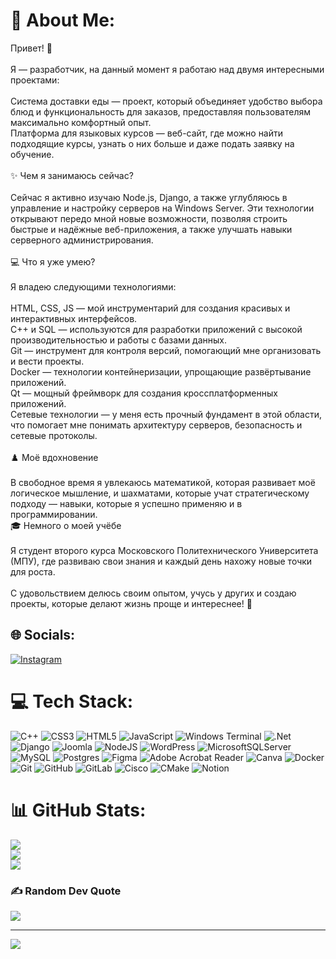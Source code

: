 # 💫 About Me:
Привет! 👋<br><br>Я — разработчик, на данный момент я работаю над двумя интересными проектами:<br><br>    Система доставки еды — проект, который объединяет удобство выбора блюд и функциональность для заказов, предоставляя пользователям максимально комфортный опыт.<br>    Платформа для языковых курсов — веб-сайт, где можно найти подходящие курсы, узнать о них больше и даже подать заявку на обучение.<br><br>✨ Чем я занимаюсь сейчас?<br><br>Сейчас я активно изучаю Node.js, Django, а также углубляюсь в управление и настройку серверов на Windows Server. Эти технологии открывают передо мной новые возможности, позволяя строить быстрые и надёжные веб-приложения, а также улучшать навыки серверного администрирования.<br><br>💻 Что я уже умею?<br><br>Я владею следующими технологиями:<br><br>    HTML, CSS, JS — мой инструментарий для создания красивых и интерактивных интерфейсов.<br>    C++ и SQL — используются для разработки приложений с высокой производительностью и работы с базами данных.<br>    Git — инструмент для контроля версий, помогающий мне организовать и вести проекты.<br>    Docker — технологии контейнеризации, упрощающие развёртывание приложений.<br>    Qt — мощный фреймворк для создания кроссплатформенных приложений.<br>    Сетевые технологии — у меня есть прочный фундамент в этой области, что помогает мне понимать архитектуру серверов, безопасность и сетевые протоколы.<br><br>♟️ Моё вдохновение<br><br>В свободное время я увлекаюсь математикой, которая развивает моё логическое мышление, и шахматами, которые учат стратегическому подходу — навыки, которые я успешно применяю и в программировании.<br>🎓 Немного о моей учёбе<br><br>Я студент второго курса Московского Политехнического Университета (МПУ), где развиваю свои знания и каждый день нахожу новые точки для роста.<br><br>С удовольствием делюсь своим опытом, учусь у других и создаю проекты, которые делают жизнь проще и интереснее! 🚀


## 🌐 Socials:
[![Instagram](https://img.shields.io/badge/Instagram-%23E4405F.svg?logo=Instagram&logoColor=white)](https://instagram.com/user.1110010) 

# 💻 Tech Stack:
![C++](https://img.shields.io/badge/c++-%2300599C.svg?style=for-the-badge&logo=c%2B%2B&logoColor=white) ![CSS3](https://img.shields.io/badge/css3-%231572B6.svg?style=for-the-badge&logo=css3&logoColor=white) ![HTML5](https://img.shields.io/badge/html5-%23E34F26.svg?style=for-the-badge&logo=html5&logoColor=white) ![JavaScript](https://img.shields.io/badge/javascript-%23323330.svg?style=for-the-badge&logo=javascript&logoColor=%23F7DF1E) ![Windows Terminal](https://img.shields.io/badge/Windows%20Terminal-%234D4D4D.svg?style=for-the-badge&logo=windows-terminal&logoColor=white) ![.Net](https://img.shields.io/badge/.NET-5C2D91?style=for-the-badge&logo=.net&logoColor=white) ![Django](https://img.shields.io/badge/django-%23092E20.svg?style=for-the-badge&logo=django&logoColor=white) ![Joomla](https://img.shields.io/badge/joomla-%235091CD.svg?style=for-the-badge&logo=joomla&logoColor=white) ![NodeJS](https://img.shields.io/badge/node.js-6DA55F?style=for-the-badge&logo=node.js&logoColor=white) ![WordPress](https://img.shields.io/badge/WordPress-%23117AC9.svg?style=for-the-badge&logo=WordPress&logoColor=white) ![MicrosoftSQLServer](https://img.shields.io/badge/Microsoft%20SQL%20Server-CC2927?style=for-the-badge&logo=microsoft%20sql%20server&logoColor=white) ![MySQL](https://img.shields.io/badge/mysql-4479A1.svg?style=for-the-badge&logo=mysql&logoColor=white) ![Postgres](https://img.shields.io/badge/postgres-%23316192.svg?style=for-the-badge&logo=postgresql&logoColor=white) ![Figma](https://img.shields.io/badge/figma-%23F24E1E.svg?style=for-the-badge&logo=figma&logoColor=white) ![Adobe Acrobat Reader](https://img.shields.io/badge/Adobe%20Acrobat%20Reader-EC1C24.svg?style=for-the-badge&logo=Adobe%20Acrobat%20Reader&logoColor=white) ![Canva](https://img.shields.io/badge/Canva-%2300C4CC.svg?style=for-the-badge&logo=Canva&logoColor=white) ![Docker](https://img.shields.io/badge/docker-%230db7ed.svg?style=for-the-badge&logo=docker&logoColor=white) ![Git](https://img.shields.io/badge/git-%23F05033.svg?style=for-the-badge&logo=git&logoColor=white) ![GitHub](https://img.shields.io/badge/github-%23121011.svg?style=for-the-badge&logo=github&logoColor=white) ![GitLab](https://img.shields.io/badge/gitlab-%23181717.svg?style=for-the-badge&logo=gitlab&logoColor=white) ![Cisco](https://img.shields.io/badge/cisco-%23049fd9.svg?style=for-the-badge&logo=cisco&logoColor=black) ![CMake](https://img.shields.io/badge/CMake-%23008FBA.svg?style=for-the-badge&logo=cmake&logoColor=white) ![Notion](https://img.shields.io/badge/Notion-%23000000.svg?style=for-the-badge&logo=notion&logoColor=white)
# 📊 GitHub Stats:
![](https://github-readme-stats.vercel.app/api?username=AbduazizM&theme=radical&hide_border=false&include_all_commits=true&count_private=true)<br/>
![](https://github-readme-streak-stats.herokuapp.com/?user=AbduazizM&theme=radical&hide_border=false)<br/>
![](https://github-readme-stats.vercel.app/api/top-langs/?username=AbduazizM&theme=radical&hide_border=false&include_all_commits=true&count_private=true&layout=compact)

### ✍️ Random Dev Quote
![](https://quotes-github-readme.vercel.app/api?type=horizontal&theme=merko)

---
[![](https://visitcount.itsvg.in/api?id=AbduazizM&icon=0&color=0)](https://visitcount.itsvg.in)

<!-- Proudly created with GPRM ( https://gprm.itsvg.in ) -->
